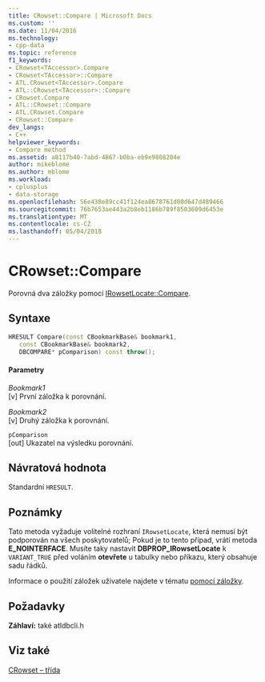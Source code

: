```yaml
---
title: CRowset::Compare | Microsoft Docs
ms.custom: ''
ms.date: 11/04/2016
ms.technology:
- cpp-data
ms.topic: reference
f1_keywords:
- CRowset<TAccessor>.Compare
- CRowset<TAccessor>::Compare
- ATL.CRowset<TAccessor>.Compare
- ATL::CRowset<TAccessor>::Compare
- CRowset.Compare
- ATL::CRowset::Compare
- ATL.CRowset.Compare
- CRowset::Compare
dev_langs:
- C++
helpviewer_keywords:
- Compare method
ms.assetid: a8117b40-7abd-4867-b0ba-eb9e9808204e
author: mikeblome
ms.author: mblome
ms.workload:
- cplusplus
- data-storage
ms.openlocfilehash: 56e438e89cc41f124ea8678761d00d647d489466
ms.sourcegitcommit: 76b7653ae443a2b8eb1186b789f8503609d6453e
ms.translationtype: MT
ms.contentlocale: cs-CZ
ms.lasthandoff: 05/04/2018
---
```

# <a name="crowsetcompare"></a>CRowset::Compare
Porovná dva záložky pomocí [IRowsetLocate::Compare](https://msdn.microsoft.com/en-us/library/ms709539.aspx).  
  
## <a name="syntax"></a>Syntaxe  
  
```cpp
HRESULT Compare(const CBookmarkBase& bookmark1,   
   const CBookmarkBase& bookmark2,   
   DBCOMPARE* pComparison) const throw();  
```  
  
#### <a name="parameters"></a>Parametry  
 *Bookmark1*  
 [v] První záložka k porovnání.  
  
 *Bookmark2*  
 [v] Druhý záložka k porovnání.  
  
 `pComparison`  
 [out] Ukazatel na výsledku porovnání.  
  
## <a name="return-value"></a>Návratová hodnota  
 Standardní `HRESULT`.  
  
## <a name="remarks"></a>Poznámky  
 Tato metoda vyžaduje volitelné rozhraní `IRowsetLocate`, která nemusí být podporován na všech poskytovatelů; Pokud je to tento případ, vrátí metoda **E_NOINTERFACE**. Musíte taky nastavit **DBPROP_IRowsetLocate** k `VARIANT_TRUE` před voláním **otevřete** u tabulky nebo příkazu, který obsahuje sadu řádků.  
  
 Informace o použití záložek uživatele najdete v tématu [pomocí záložky](../../data/oledb/using-bookmarks.md).  
  
## <a name="requirements"></a>Požadavky  
 **Záhlaví:** také atldbcli.h  
  
## <a name="see-also"></a>Viz také  
 [CRowset – třída](../../data/oledb/crowset-class.md)